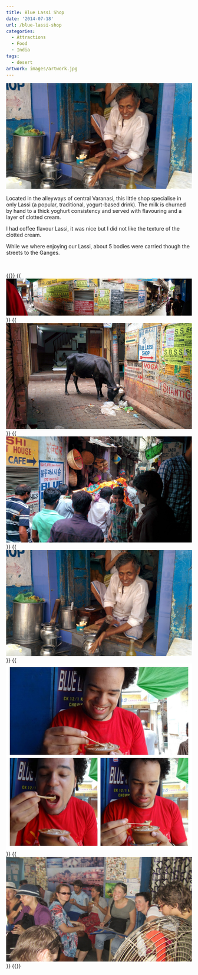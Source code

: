 ```yaml
---
title: Blue Lassi Shop
date: '2014-07-18'
url: /blue-lassi-shop
categories:
  - Attractions
  - Food
  - India
tags:
  - desert
artwork: images/artwork.jpg
---
```


![](images/IMG_20140718_121252-1024x583.jpg)

Located in the alleyways of central Varanasi, this little shop specialise in only Lassi (a popular, traditional, yogurt-based drink). The milk is churned by hand to a thick yoghurt consistency and served with flavouring and a layer of clotted cream.

I had coffee flavour Lassi, it was nice but I did not like the texture of the clotted cream.

While we where enjoying our Lassi, about 5 bodies were carried though the streets to the Ganges.

 


{{<gallery>}}
  {{<img src="images/PANO_20140718_120644.jpg" title="Painted advertisement posters">}}
  {{<img src="images/IMG_20140718_121340.jpg">}}
  {{<img src="images/IMG_20140718_121358.jpg" title="Body being carried though the streets">}}
  {{<img src="images/IMG_20140718_121252.jpg" title="Man making our Lassi">}}
  {{<img src="images/DSC00230-MIX.jpg">}}
  {{<img src="images/IMG_3268.jpg" title="Tour Group Members">}}
{{</gallery>}}
